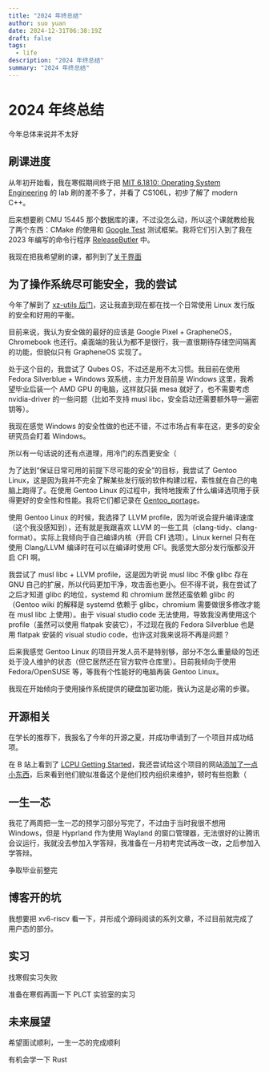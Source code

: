 ```yaml
---
title: "2024 年终总结"
author: suo yuan
date: 2024-12-31T06:38:19Z
draft: false
tags:
  - life
description: "2024 年终总结"
summary: "2024 年终总结"
---
```


# 2024 年终总结

今年总体来说并不太好

## 刷课进度

从年初开始看，我在寒假期间终于把 [MIT 6.1810: Operating System Engineering](https://pdos.csail.mit.edu/6.828/2022/) 的 lab 刷的差不多了，并看了 CS106L，初步了解了 modern C++。

后来想要刷 CMU 15445 那个数据库的课，不过没怎么动，所以这个课就教给我了两个东西：CMake 的使用和 [Google Test](https://github.com/google/googletest) 测试框架。我将它们引入到了我在 2023 年编写的命令行程序 [ReleaseButler](https://github.com/suoyuan666/ReleaseButler) 中。

我现在把我希望刷的课，都列到了[关于界面](../../about/)

## 为了操作系统尽可能安全，我的尝试

今年了解到了 [xz-utils 后门](https://en.wikipedia.org/wiki/XZ_Utils_backdoor)，这让我直到现在都在找一个日常使用 Linux 发行版的安全和好用的平衡。

目前来说，我认为安全做的最好的应该是 Google Pixel + GrapheneOS，Chromebook 也还行。桌面端的我认为都不是很行，我一直很期待存储空间隔离的功能，但貌似只有 GrapheneOS 实现了。

处于这个目的，我尝试了 Qubes OS，不过还是用不太习惯。我目前在使用 Fedora Silverblue + Windows 双系统，主力开发目前是 Windows 这里，我希望毕业后装一个 AMD GPU 的电脑，这样就只装 mesa 就好了，也不需要考虑 nvidia-driver 的一些问题（比如不支持 musl libc，安全启动还需要额外导一遍密钥等）。

我现在感觉 Windows 的安全性做的也还不错，不过市场占有率在这，更多的安全研究员会盯着 Windows。

所以有一句话说的还有点道理，用冷门的东西更安全（

为了达到“保证日常可用的前提下尽可能的安全”的目标，我尝试了 Gentoo Linux，这是因为我并不完全了解某些发行版的软件构建过程，索性就在自己的电脑上跑得了。在使用 Gentoo Linux 的过程中，我特地搜索了什么编译选项用于获得更好的安全性和性能。我将它们都记录在 [Gentoo_portage](https://github.com/suoyuan666/Gentoo_portage)。

使用 Gentoo Linux 的时候，我选择了 LLVM profile，因为听说会提升编译速度（这个我没感知到），还有就是我跟喜欢 LLVM 的一些工具（clang-tidy、clang-format）。实际上我倾向于自己编译内核（开启 CFI 选项）。Linux kernel 只有在使用 Clang/LLVM 编译时在可以在编译时使用 CFI。我感觉大部分发行版都没开启 CFI 啊。

我尝试了 musl libc + LLVM profile，这是因为听说 musl libc 不像 glibc 存在 GNU 自己的扩展，所以代码更加干净，攻击面也更小。但不得不说，我在尝试了之后才知道 glibc 的地位，systemd 和 chromium 居然还蛮依赖 glibc 的（Gentoo wiki 的解释是 systemd 依赖于 glibc，chromium 需要做很多修改才能在 musl libc 上使用）。由于 visual studio code 无法使用，导致我没再使用这个 profile（虽然可以使用 flatpak 安装它），不过现在我的 Fedora Silverblue 也是用 flatpak 安装的 visual studio code，也许这对我来说将不再是问题？

后来我感觉 Gentoo Linux 的项目开发人员不是特别够，部分不怎么重量级的包还处于没人维护的状态（但它居然还在官方软件仓库里）。目前我倾向于使用 Fedora/OpenSUSE 等，等我有个性能好的电脑再装 Gentoo Linux。

我现在开始倾向于使用操作系统提供的硬盘加密功能，我认为这是必需的步骤。

## 开源相关

在学长的推荐下，我报名了今年的开源之夏，并成功申请到了一个项目并成功结项。

在 B 站上看到了 [LCPU Getting Started](https://www.bilibili.com/video/BV1sLD6YXEC6/)，我还尝试给这个项目的网站[添加了一点小东西](https://github.com/lcpu-club/getting-started/pull/24)，后来看到他们貌似准备这个是他们校内组织来维护，顿时有些抱歉（

## 一生一芯

我花了两周把一生一芯的预学习部分写完了，不过由于当时我很不想用 Windows，但是 Hyprland 作为使用 Wayland 的窗口管理器，无法很好的让腾讯会议运行，我就没去参加入学答辩，我准备在一月初考完试再改一改，之后参加入学答辩。

争取毕业前整完

## 博客开的坑

我想要把 xv6-riscv 看一下，并形成个源码阅读的系列文章，不过目前就完成了用户态的部分。

## 实习

找寒假实习失败

准备在寒假再面一下 PLCT 实验室的实习

## 未来展望

希望面试顺利，一生一芯的完成顺利

有机会学一下 Rust
